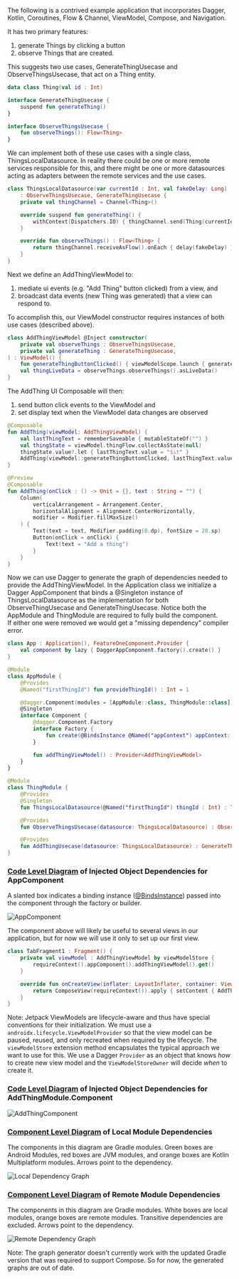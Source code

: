The following is a contrived example application that incorporates 
Dagger, Kotlin, Coroutines, Flow & Channel, ViewModel, Compose, and Navigation.
 
It has two primary features:
1. generate Things by clicking a button
2. observe Things that are created. 

This suggests two use cases, GenerateThingUsecase and ObserveThingsUsecase, 
that act on a Thing entity.

```kotlin
data class Thing(val id : Int)

interface GenerateThingUsecase {
    suspend fun generateThing()
}

interface ObserveThingsUsecase {
    fun observeThings(): Flow<Thing>
}
```

We can implement both of these use cases with a single class, ThingsLocalDatasource.
In reality there could be one or more remote services responsible for this, and there might be one
or more datasources acting as adapters between the remote services and the use cases.

```kotlin
class ThingsLocalDatasource(var currentId : Int, val fakeDelay: Long)
    : ObserveThingsUsecase, GenerateThingUsecase {
    private val thingChannel = Channel<Thing>()

    override suspend fun generateThing() {
        withContext(Dispatchers.IO) { thingChannel.send(Thing(currentId++)) }
    }

    override fun observeThings() : Flow<Thing> {
        return thingChannel.receiveAsFlow().onEach { delay(fakeDelay) }.flowOn(Dispatchers.IO)
    }
}
```

Next we define an AddThingViewModel to:
1) mediate ui events (e.g. "Add Thing" button clicked) from a view, and
2) broadcast data events (new Thing was generated) that a view can respond to.

To accomplish this, our ViewModel constructor requires instances of both use cases (described above).
```kotlin
class AddThingViewModel @Inject constructor(
    private val observeThings : ObserveThingsUsecase,
    private val generateThing : GenerateThingUsecase,
) : ViewModel() {
    fun generateThingButtonClicked() { viewModelScope.launch { generateThing.generateThing() } }
    val thingLiveData = observeThings.observeThings().asLiveData()
}
```

The AddThing UI Composable will then:
1) send button click events to the ViewModel and
2) set display text when the ViewModel data changes are observed

```kotlin
@Composable
fun AddThing(viewModel: AddThingViewModel) {
    val lastThingText = rememberSaveable { mutableStateOf("") }
    val thingState = viewModel.thingFlow.collectAsState(null)
    thingState.value?.let { lastThingText.value = "$it" }
    AddThing(viewModel::generateThingButtonClicked, lastThingText.value)
}

@Preview
@Composable
fun AddThing(onClick : () -> Unit = {}, text : String = "") {
    Column(
        verticalArrangement = Arrangement.Center,
        horizontalAlignment = Alignment.CenterHorizontally,
        modifier = Modifier.fillMaxSize()
    ) {
        Text(text = text, Modifier.padding(8.dp), fontSize = 20.sp)
        Button(onClick = onClick) {
            Text(text = "Add a thing")
        }
    }
}
```
Now we can use Dagger to generate the graph of dependencies needed to provide the AddThingViewModel.
In the Application class we initialize a Dagger AppComponent that
binds a @Singleton instance of ThingsLocalDatasource as the implementation for both ObserveThingUsecase and GenerateThingUsecase.
Notice both the AppModule and ThingModule are required to fully build the component.  
If either one were removed we would get a "missing dependency" compiler error.

```kotlin
class App : Application(), FeatureOneComponent.Provider {
    val component by lazy { DaggerAppComponent.factory().create() }
}

@Module
class AppModule {
    @Provides
    @Named("firstThingId") fun provideThingId() : Int = 1

    @dagger.Component(modules = [AppModule::class, ThingModule::class])
    @Singleton
    interface Component {
        @dagger.Component.Factory
        interface Factory {
            fun create(@BindsInstance @Named("appContext") appContext: Context) : Component
        }

        fun addThingViewModel() : Provider<AddThingViewModel>
    }
}

@Module
class ThingModule {
    @Provides
    @Singleton
    fun ThingsLocalDatasource(@Named("firstThingId") thingId : Int) : ThingsLocalDatasource = ThingsLocalDatasource(thingId, 1000L)

    @Provides
    fun ObserveThingsUsecase(datasource: ThingsLocalDatasource) : ObserveThingsUsecase = datasource

    @Provides
    fun AddThingUsecase(datasource: ThingsLocalDatasource) : GenerateThingUsecase = datasource
}
```
### [Code Level Diagram](https://c4model.com/#CodeDiagram) of Injected Object Dependencies for AppComponent
A slanted box indicates a binding instance ([@BindsInstance](https://dagger.dev/api/2.28/dagger/BindsInstance.html)) passed into the component through the factory or builder. 

<img src="docs/com.example.myapplication.AppModule.Component.svg" alt="AppComponent"/>

The component above will likely be useful to several views in our application, but for now we will
use it only to set up our first view.

```kotlin
class TabFragment1 : Fragment() {
    private val viewModel : AddThingViewModel by viewModelStore {
        requireContext().appComponent().addThingViewModel().get()
    }

    override fun onCreateView(inflater: LayoutInflater, container: ViewGroup?, savedInstanceState: Bundle?): View {
        return ComposeView(requireContext()).apply { setContent { AddThing(viewModel) } }
    }
}
``` 

Note: Jetpack ViewModels are lifecycle-aware and thus have special conventions for their initialization.
We must use a `androidx.lifecycle.ViewModelProvider` so that the view model can be paused, reused, and 
only recreated when required by the lifecycle.  The `viewModelStore` extension method encapsulates the
typical approach we want to use for this.
We use a Dagger `Provider` as an object that knows *how* to create new view model and the `ViewModelStoreOwner`
will decide *when* to create it.   

### [Code Level Diagram](https://c4model.com/#CodeDiagram) of Injected Object Dependencies for AddThingModule.Component
<img src="docs/com.example.myapplication.AddThingModule.Component.svg" alt="AddThingComponent"/>

### [Component Level Diagram](https://c4model.com/#ComponentDiagram) of Local Module Dependencies
The components in this diagram are Gradle modules. Green boxes are Android Modules, red boxes are JVM modules, and orange boxes are Kotlin Multiplatform modules.  Arrows point to the dependency. 

<img src="docs/project.dot.png" alt="Local Dependency Graph"/>

### [Component Level Diagram](https://c4model.com/#ComponentDiagram) of Remote Module Dependencies 
The components in this diagram are Gradle modules.  White boxes are local modules, orange boxes are remote modules. Transitive dependencies are excluded. Arrows point to the dependency.

<img src="docs/dependency-graph-my-generator.png" alt="Remote Dependency Graph"/>

Note: The graph generator doesn't currently work with the updated Gradle version that was required to support Compose.
So for now, the generated graphs are out of date.